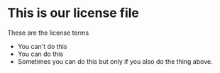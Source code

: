 This is our license file
=============================


These are the license terms
-	You can't do this
-	You can do this
- 	Sometimes you can do this but only if you also do the thing above.
